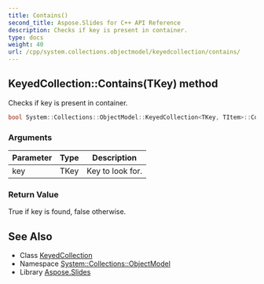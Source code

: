 ```yaml
---
title: Contains()
second_title: Aspose.Slides for C++ API Reference
description: Checks if key is present in container.
type: docs
weight: 40
url: /cpp/system.collections.objectmodel/keyedcollection/contains/
---
```

## KeyedCollection::Contains(TKey) method


Checks if key is present in container.

```cpp
bool System::Collections::ObjectModel::KeyedCollection<TKey, TItem>::Contains(TKey key)
```


### Arguments

| Parameter | Type | Description |
| --- | --- | --- |
| key | TKey | Key to look for. |

### Return Value

True if key is found, false otherwise.

## See Also

* Class [KeyedCollection](./)
* Namespace [System::Collections::ObjectModel](../)
* Library [Aspose.Slides](../../)